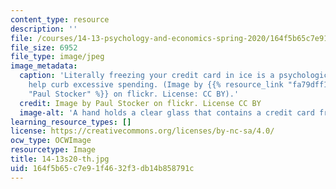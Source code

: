 ```yaml
---
content_type: resource
description: ''
file: /courses/14-13-psychology-and-economics-spring-2020/164f5b65c7e91f4632f3db14b858791c_14-13s20-th.jpg
file_size: 6952
file_type: image/jpeg
image_metadata:
  caption: 'Literally freezing your credit card in ice is a psychological tactic to
    help curb excessive spending. (Image by {{% resource_link "fa79dff1-b668-4e2c-8e61-5887449e3596"
    "Paul Stocker" %}} on flickr. License: CC BY).'
  credit: Image by Paul Stocker on flickr. License CC BY
  image-alt: 'A hand holds a clear glass that contains a credit card frozen in ice. '
learning_resource_types: []
license: https://creativecommons.org/licenses/by-nc-sa/4.0/
ocw_type: OCWImage
resourcetype: Image
title: 14-13s20-th.jpg
uid: 164f5b65-c7e9-1f46-32f3-db14b858791c
---
```

